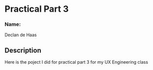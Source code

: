 # Practical Part 3

### Name:
Declan de Haas

## Description
Here is the poject I did for practical part 3 for my UX Engineering class
